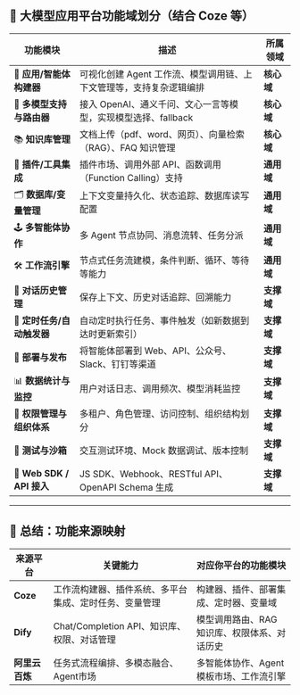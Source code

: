 ## 🧩 大模型应用平台功能域划分（结合 Coze 等）

| 功能模块                    | 描述                                           | 所属领域    |
| ----------------------- | -------------------------------------------- | ------- |
| 🎯 **应用/智能体构建器**        | 可视化创建 Agent 工作流、模型调用链、上下文管理等，支持复杂逻辑编排        | **核心域** |
| 🧠 **多模型支持与路由器**        | 接入 OpenAI、通义千问、文心一言等模型，实现模型选择、fallback       | **核心域** |
| 📚 **知识库管理**            | 文档上传（pdf、word、网页）、向量检索（RAG）、FAQ 知识管理         | **核心域** |
| 🧩 **插件/工具集成**          | 插件市场、调用外部 API、函数调用（Function Calling）支持       | **通用域** |
| 🗂️ **数据库/变量管理**        | 上下文变量持久化、状态追踪、数据库读写配置                        | **通用域** |
| 🕹️ **多智能体协作**          | 多 Agent 节点协同、消息流转、任务分派                       | **通用域** |
| 🛠️ **工作流引擎**           | 节点式任务流建模，条件判断、循环、等待等能力                       | **通用域** |
| 🧾 **对话历史管理**           | 保存上下文、历史对话追踪、回溯能力                            | **支撑域** |
| 📅 **定时任务/自动触发器**       | 自动定时执行任务、事件触发（如新数据到达时更新索引）                   | **支撑域** |
| 🚀 **部署与发布**            | 将智能体部署到 Web、API、公众号、Slack、钉钉等渠道              | **支撑域** |
| 📊 **数据统计与监控**          | 用户对话日志、调用频次、模型消耗监控                           | **支撑域** |
| 🔐 **权限管理与组织体系**        | 多租户、角色管理、访问控制、组织结构划分                         | **支撑域** |
| 🧪 **测试与沙箱**            | 交互测试环境、Mock 数据调试、版本控制                        | **支撑域** |
| 🧩 **Web SDK / API 接入** | JS SDK、Webhook、RESTful API、OpenAPI Schema 生成 | **支撑域** |

---

## 🧱 总结：功能来源映射

| 来源平台      | 关键能力                            | 对应你平台的功能模块               |
| --------- | ------------------------------- | ------------------------ |
| **Coze**  | 工作流构建器、插件系统、多平台集成、定时任务、变量管理     | 构建器、插件、部署集成、定时器、变量域      |
| **Dify**  | Chat/Completion API、知识库、权限、对话管理 | 模型调用路由、RAG 知识库、权限体系、对话历史 |
| **阿里云百炼** | 任务式流程编排、多模态融合、Agent市场           | 多智能体协作、Agent 模板市场、工作流引擎  |



